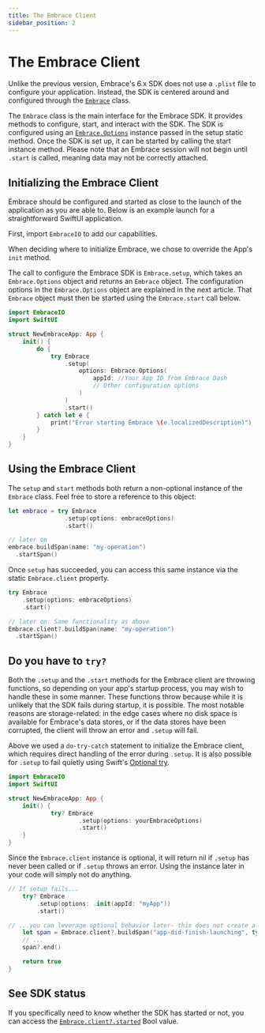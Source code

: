 ```yaml
---
title: The Embrace Client
sidebar_position: 2
---
```


# The Embrace Client

Unlike the previous version, Embrace's 6.x SDK does not use a `.plist` file to configure your application. Instead, the SDK is centered around and configured through the [`Embrace`](https://github.com/embrace-io/embrace-apple-sdk/blob/main/Sources/EmbraceCore/Embrace.swift) class.

The `Embrace` class is the main interface for the Embrace SDK. It provides methods to configure, start, and interact with the SDK. The SDK is configured using an [`Embrace.Options`](https://github.com/embrace-io/embrace-apple-sdk/blob/main/Sources/EmbraceCore/Options/Embrace%2BOptions.swift) instance passed in the setup static method. Once the SDK is set up, it can be started by calling the start instance method. Please note that an Embrace session will not begin until `.start` is called, meaning data may not be correctly attached.

## Initializing the Embrace Client

Embrace should be configured and started as close to the launch of the application as you are able to. Below is an example launch for a straightforward SwiftUI application.

First, import `EmbraceIO` to add our capabilities. 

When deciding where to initialize Embrace, we chose to override the App's `init` method. 

The call to configure the Embrace SDK is `Embrace.setup`, which takes an `Embrace.Options` object and returns an `Embrace` object. The configuration options in the `Embrace.Options` object are explained in the next article. That `Embrace` object must then be started using the `Embrace.start` call below.

```swift
import EmbraceIO
import SwiftUI

struct NewEmbraceApp: App {
    init() {
        do {
            try Embrace
                .setup(
                    options: Embrace.Options(
                        appId: //Your App ID from Embrace Dash
                        // Other configuration options
                    )
                )
                .start()
        } catch let e {
            print("Error starting Embrace \(e.localizedDescription)")
        }
    }
}
```

## Using the Embrace Client

The `setup` and `start` methods both return a non-optional instance of the `Embrace` class.
Feel free to store a reference to this object:

```swift
let embrace = try Embrace
                .setup(options: embraceOptions)
                .start()

// later on
embrace.buildSpan(name: "my-operation")
  .startSpan()
```

Once `setup` has succeeded, you can access this same instance via the static `Embrace.client` property.

```swift
try Embrace
    .setup(options: embraceOptions)
    .start()

// later on. Same functionality as above
Embrace.client?.buildSpan(name: "my-operation")
  .startSpan()
```

## Do you have to `try?`

Both the `.setup` and the `.start` methods for the Embrace client are throwing functions, so depending on your app's startup process, you may wish to handle these in some manner. These functions throw because while it is unlikely that the SDK fails during startup, it is possible. The most notable reasons are storage-related: in the edge cases where no disk space is available for Embrace's data stores, or if the data stores have been corrupted, the client will throw an error and `.setup` will fail.

Above we used a `do-try-catch` statement to initialize the Embrace client, which requires direct handling of the error during `.setup`. It is also possible for `.setup` to fail quietly using Swift's [Optional try](https://docs.swift.org/swift-book/documentation/the-swift-programming-language/errorhandling/#Converting-Errors-to-Optional-Values). 

```swift
import EmbraceIO
import SwiftUI

struct NewEmbraceApp: App {
    init() {
            try? Embrace
                    .setup(options: yourEmbraceOptions)
                    .start()
    }
}
```

Since the `Embrace.client` instance is optional, it will return nil if `.setup` has never been called or if `.setup` throws an error. Using the instance later in your code will simply not do anything.

```swift
// If setup fails...
    try? Embrace
        .setup(options: .init(appId: "myApp"))
        .start()

// ...you can leverage optional behavior later- this does not create a span
    let span = Embrace.client?.buildSpan("app-did-finish-launching", type: .performance)
    // ...
    span?.end()

    return true
}
```
## See SDK status

If you specifically need to know whether the SDK has started or not, you can access the [`Embrace.client?.started`](https://github.com/embrace-io/embrace-apple-sdk/blob/main/Sources/EmbraceCore/Embrace.swift#L43) Bool value.